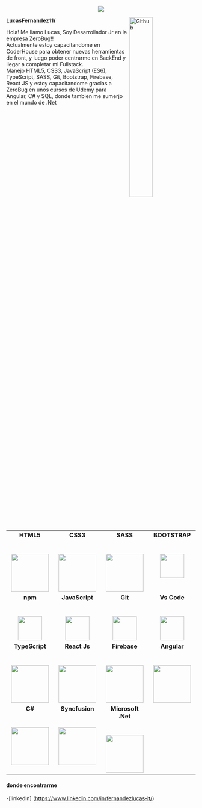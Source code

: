 <p align="center"><img src="https://i.imgur.com/A6bWGFl.gif"/></p>


**LucasFernandez11/**
<img width="35%" align="right" alt="Github" src="https://user-images.githubusercontent.com/48678280/88862734-4903af80-d201-11ea-968b-9c939d88a37c.gif" />

Hola! Me llamo Lucas, Soy Desarrollador Jr en la empresa ZeroBug!!<br> 
Actualmente estoy capacitandome en CoderHouse para obtener nuevas herramientas de front, y luego poder centrarme en BackEnd y llegar a completar mi Fullstack.<br>
Manejo HTML5, CSS3, JavaScript (ES6), TypeScript, SASS, Git, Bootstrap, Firebase, React JS y estoy capacitandome gracias a ZeroBug en unos cursos de Udemy para Angular, C# y SQL, donde tambien me sumerjo en el mundo de .Net

<table>
  <tbody>
    <tr valign="top">
      <td width="25%" align="center">
	      <span><strong>HTML5</strong></span><br><br><br>
        <img height="100px" src="https://cdn.svgporn.com/logos/html-5.svg">
      </td>
      <td width="25%" align="center">
	      <span><strong>CSS3</strong></span><br><br><br>
        <img height="100px" src="https://cdn.svgporn.com/logos/css-3.svg">
      </td>
      <td width="25%" align="center">
        <span><strong>SASS</strong></span><br><br><br>
        <img height="100px" src="https://upload.wikimedia.org/wikipedia/commons/thumb/9/96/Sass_Logo_Color.svg/2560px-Sass_Logo_Color.svg.png">
      </td>
      <td width="25%" align="center">
        <span><strong>BOOTSTRAP</strong></span><br><br><br>
        <img height="64px" src="https://upload.wikimedia.org/wikipedia/commons/thumb/b/b2/Bootstrap_logo.svg/1200px-Bootstrap_logo.svg.png">
      </td>
    </tr>
    <tr valign="top">
      <td width="25%" align="center">
        <span><strong>npm</strong></span><br><br><br>
        <img height="64px" src="https://upload.wikimedia.org/wikipedia/commons/thumb/d/db/Npm-logo.svg/2560px-Npm-logo.svg.png">
      </td>
      <td width="25%" align="center">
        <span><strong>JavaScript</strong></span><br><br><br>
        <img height="64px" src="https://cdn.svgporn.com/logos/javascript.svg">
      </td>
      <td width="25%" align="center">
        <span><strong>Git</strong></span><br><br><br>
        <img height="64px" src="https://cdn.svgporn.com/logos/git-icon.svg">
      </td>
      <td width="25%" align="center">
        <span><strong>Vs Code</strong></span><br><br><br>
        <img height="64px" src="https://cdn.svgporn.com/logos/visual-studio-code.svg">
      </td>
    </tr>
    <tr valign="top">
      <td width="25%" align="center">
        <span><strong>TypeScript</strong></span><br><br><br>
        <img height="100px" src="https://cdn.worldvectorlogo.com/logos/typescript-2.svg">
      </td>
      <td width="25%" align="center">
        <span><strong>React Js</strong></span><br><br><br>
        <img height="100px" src="https://cdn.worldvectorlogo.com/logos/react-1.svg">
      </td>
      <td width="25%" align="center">
        <span><strong>Firebase</strong></span><br><br><br>
        <img height="100px" src="https://www.vectorlogo.zone/logos/firebase/firebase-ar21.png">
      </td>
      <td width="25%" align="center">
        <span><strong>Angular</strong></span><br><br><br>
        <img height="100px" src="https://upload.wikimedia.org/wikipedia/commons/thumb/c/cf/Angular_full_color_logo.svg/640px-Angular_full_color_logo.svg.png">
      </td>
    </tr>
    <tr valign="top">
      <td width="25%" align="center">
        <span><strong>C#</strong></span><br><br><br>
        <img height="100px" src="https://static.cdnlogo.com/logos/c/27/c.svg">
      </td>
      <td width="25%" align="center">
        <span><strong>Syncfusion</strong></span><br><br><br>
        <img height="100px" src="https://cdn.syncfusion.com/content/images/company-logos/Syncfusion_Logo_Image.png">
      </td>
      <td width="25%" align="center">
        <span><strong>Microsoft .Net</strong></span><br><br><br>
        <img height="100px" src="https://w7.pngwing.com/pngs/673/239/png-transparent-entity-framework-core-asp-net-core-net-framework-microsoft-blue-text-logo-thumbnail.png">
      </td>      
    </tr>

  </tbody>
</table>

#### donde encontrarme
-[linkedin] (https://www.linkedin.com/in/fernandezlucas-it/)
